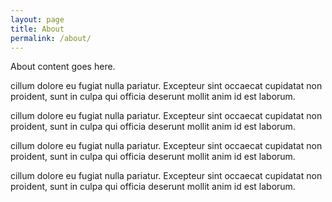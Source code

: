 ```yaml
---
layout: page
title: About
permalink: /about/
---
```


About content goes here.

cillum dolore eu fugiat nulla pariatur. Excepteur sint occaecat cupidatat non
proident, sunt in culpa qui officia deserunt mollit anim id est laborum.

cillum dolore eu fugiat nulla pariatur. Excepteur sint occaecat cupidatat non
proident, sunt in culpa qui officia deserunt mollit anim id est laborum.

cillum dolore eu fugiat nulla pariatur. Excepteur sint occaecat cupidatat non
proident, sunt in culpa qui officia deserunt mollit anim id est laborum.

cillum dolore eu fugiat nulla pariatur. Excepteur sint occaecat cupidatat non
proident, sunt in culpa qui officia deserunt mollit anim id est laborum.

